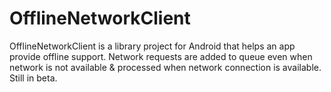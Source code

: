 OfflineNetworkClient
====================

OfflineNetworkClient is a library project for Android that helps an app provide offline support.
Network requests are added to queue even when network is not available & processed when network connection is available.
Still in beta.
